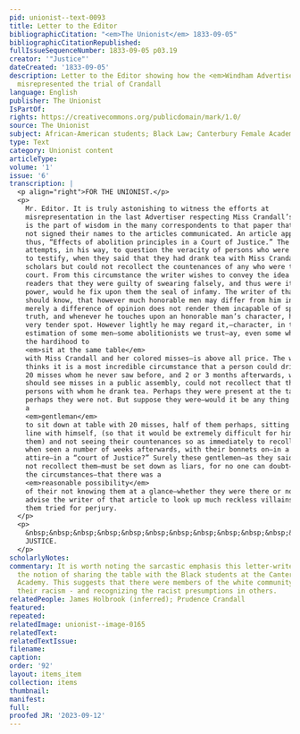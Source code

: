 ```yaml
---
pid: unionist--text-0093
title: Letter to the Editor
bibliographicCitation: "<em>The Unionist</em> 1833-09-05"
bibliographicCitationRepublished: 
fullIssueSequenceNumber: 1833-09-05 p03.19
creator: '"Justice"'
dateCreated: '1833-09-05'
description: Letter to the Editor showing how the <em>Windham Advertiser</em> had
  misrepresented the trial of Crandall
language: English
publisher: The Unionist
IsPartOf: 
rights: https://creativecommons.org/publicdomain/mark/1.0/
source: The Unionist
subject: African-American students; Black Law; Canterbury Female Academy
type: Text
category: Unionist content
articleType: 
volume: '1'
issue: '6'
transcription: |
  <p align="right">FOR THE UNIONIST.</p>
  <p>
    Mr. Editor. It is truly astonishing to witness the efforts at
    misrepresentation in the last Advertiser respecting Miss Crandall’s trial.—It
    is the part of wisdom in the many correspondents to that paper that they have
    not signed their names to the articles communicated. An article appears headed
    thus, “Effects of abolition principles in a Court of Justice.” The writer
    attempts, in his way, to question the veracity of persons who were called upon
    to testify, when they said that they had drank tea with Miss Crandall and her
    scholars but could not recollect the countenances of any who were then in
    court. From this circumstance the writer wishes to convey the idea to his
    readers that they were guilty of swearing falsely, and thus were it in his
    power, would he fix upon them the seal of infamy. The writer of that article
    should know, that however much honorable men may differ from him in sentiment,
    merely a difference of opinion does not render them incapable of speaking the
    truth, and whenever he touches upon an honorable man’s character, he touches a
    very tender spot. However lightly he may regard it,—character, in the
    estimation of some men—some abolitionists we trust—ay, even some who have had
    the hardihood to
    <em>sit at the same table</em>
    with Miss Crandall and her colored misses—is above all price. The writer
    thinks it is a most incredible circumstance that a person could drink tea with
    20 misses whom he never saw before, and 2 or 3 months afterwards, when he
    should see misses in a public assembly, could not recollect that they were the
    persons with whom he drank tea. Perhaps they were present at the table, and
    perhaps they were not. But suppose they were—would it be any thing strange for
    a
    <em>gentleman</em>
    to sit down at table with 20 misses, half of them perhaps, sitting in a direct
    line with himself, (so that it would be extremely difficult for him to see
    them) and not seeing their countenances so as immediately to recollect them
    when seen a number of weeks afterwards, with their bonnets on—in a different
    attire—in a “court of Justice?” Surely these gentlemen—as they said they could
    not recollect them—must be set down as liars, for no one can doubt—considering
    the circumstances—that there was a
    <em>reasonable possibility</em>
    of their not knowing them at a glance—whether they were there or not. We would
    advise the writer of that article to look up much reckless villains and have
    them tried for perjury.
  </p>
  <p>
    &nbsp;&nbsp;&nbsp;&nbsp;&nbsp;&nbsp;&nbsp;&nbsp;&nbsp;&nbsp;&nbsp;&nbsp;&nbsp;&nbsp;&nbsp;&nbsp;&nbsp;&nbsp;&nbsp;&nbsp;&nbsp;&nbsp;&nbsp;&nbsp;&nbsp;&nbsp;&nbsp;&nbsp;&nbsp;&nbsp;&nbsp;&nbsp;&nbsp;&nbsp;&nbsp;&nbsp;&nbsp;&nbsp;&nbsp;&nbsp;&nbsp;&nbsp;&nbsp;&nbsp;&nbsp;&nbsp;&nbsp;&nbsp;&nbsp;&nbsp;&nbsp;&nbsp;&nbsp;&nbsp;&nbsp;&nbsp;&nbsp;&nbsp;&nbsp;&nbsp;&nbsp;&nbsp;&nbsp;&nbsp;&nbsp;&nbsp;&nbsp;&nbsp;&nbsp;&nbsp;&nbsp;&nbsp;&nbsp;&nbsp;&nbsp;&nbsp;&nbsp;&nbsp;&nbsp;&nbsp;&nbsp;&nbsp;&nbsp;&nbsp;&nbsp;&nbsp;&nbsp;&nbsp;&nbsp;&nbsp;&nbsp;&nbsp;&nbsp;&nbsp;&nbsp;&nbsp;&nbsp;&nbsp;&nbsp;&nbsp;&nbsp;&nbsp;&nbsp;&nbsp;&nbsp;&nbsp;&nbsp;
    JUSTICE.
  </p>
scholarlyNotes: 
commentary: It is worth noting the sarcastic emphasis this letter-writer gives to
  the notion of sharing the table with the Black students at the Canterbury Female
  Academy. This suggests that there were members of the white community who were "unlearning"
  their racism - and recognizing the racist presumptions in others.
relatedPeople: James Holbrook (inferred); Prudence Crandall
featured: 
repeated: 
relatedImage: unionist--image-0165
relatedText: 
relatedTextIssue: 
filename: 
caption: 
order: '92'
layout: items_item
collection: items
thumbnail: 
manifest: 
full: 
proofed JR: '2023-09-12'
---
```

